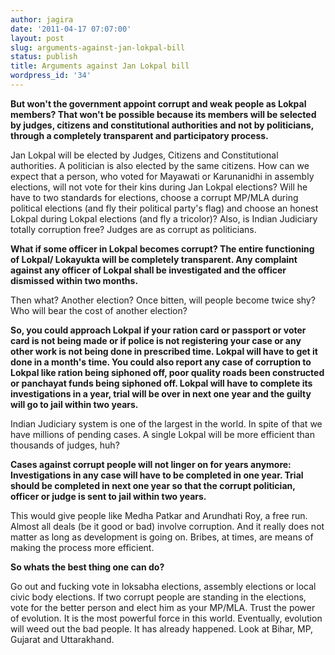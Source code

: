 ```yaml
---
author: jagira
date: '2011-04-17 07:07:00'
layout: post
slug: arguments-against-jan-lokpal-bill
status: publish
title: Arguments against Jan Lokpal bill
wordpress_id: '34'
---
```


**But won't the government appoint corrupt and weak people as Lokpal members? That won't be possible because its members will be selected by judges, citizens and constitutional authorities and not by politicians, through a completely transparent and participatory process.**

Jan Lokpal will be elected by Judges, Citizens and Constitutional
authorities. A politician is also elected by the same citizens. How
can we expect that a person, who voted for Mayawati or Karunanidhi
in assembly elections, will not vote for their kins during Jan
Lokpal elections? Will he have to two standards for elections,
choose a corrupt MP/MLA during political elections (and fly their
political party's flag) and choose an honest Lokpal during Lokpal
elections (and fly a tricolor)? Also, is Indian Judiciary totally
corruption free? Judges are as corrupt as politicians.

**What if some officer in Lokpal becomes corrupt? The entire functioning of Lokpal/ Lokayukta will be completely transparent. Any complaint against any officer of Lokpal shall be investigated and the officer dismissed within two months.**

Then what? Another election? Once bitten, will people become twice
shy? Who will bear the cost of another election? 

**So, you could approach Lokpal if your ration card or passport or voter card is not being made or if police is not registering your case or any other work is not being done in prescribed time. Lokpal will have to get it done in a month's time. You could also report any case of corruption to Lokpal like ration being siphoned off, poor quality roads been constructed or panchayat funds being siphoned off. Lokpal will have to complete its investigations in a year, trial will be over in next one year and the guilty will go to jail within two years.**

Indian Judiciary system is one of the largest in the world. In
spite of that we have millions of pending cases. A single Lokpal
will be more efficient than thousands of judges, huh? 

**Cases against corrupt people will not linger on for years anymore: Investigations in any case will have to be completed in one year. Trial should be completed in next one year so that the corrupt politician, officer or judge is sent to jail within two years.**

This would give people like Medha Patkar and Arundhati Roy, a free
run. Almost all deals (be it good or bad) involve corruption. And
it really does not matter as long as development is going on.
Bribes, at times, are means of making the process more efficient.

**So whats the best thing one can do?** 

Go out and fucking vote in
loksabha elections, assembly elections or local civic body
elections. If two corrupt people are standing in the elections,
vote for the better person and elect him as your MP/MLA. Trust the
power of evolution. It is the most powerful force in this world.
Eventually, evolution will weed out the bad people. It has already
happened. Look at Bihar, MP, Gujarat and Uttarakhand.


